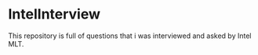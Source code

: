 # IntelInterview
This repository is full of questions that i was interviewed and asked by Intel MLT.
